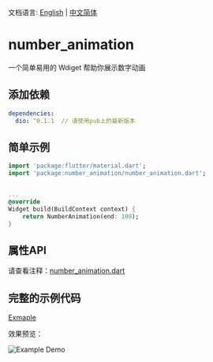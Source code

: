 文档语言: [English](README.md) | [中文简体](README-ZH.md)

# number_animation
一个简单易用的 Wdiget 帮助你展示数字动画

## 添加依赖
```yaml
dependencies:
  dio: ^0.1.1  // 请使用pub上的最新版本
```

## 简单示例
```dart
import 'package:flutter/material.dart';
import 'package:number_animation/number_animation.dart';


...
@override
Widget build(BuildContext context) {
    return NumberAnimation(end: 100);
}
```

## 属性API
请查看注释：[number_animation.dart](lib/number_animation.dart)

## 完整的示例代码
[Exmaple](example/number_animation.dart)

效果预览：

![Example Demo](https://img.alicdn.com/imgextra/i4/O1CN01SPF2q11E5trTOa8Qa_!!6000000000301-1-tps-436-190.gif)
